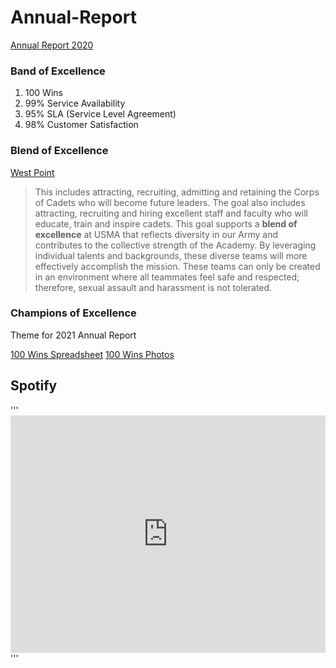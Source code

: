# Annual-Report

[Annual Report 2020](https://www.uab.edu/it/annualreport/)

### Band of Excellence

1. 100 Wins
2. 99% Service Availability
3. 95% SLA (Service Level Agreement)
4. 98% Customer Satisfaction

### Blend of Excellence

[West Point](https://www.westpoint.edu/sites/default/files/pdfs/ABOUT/2017%20Commitment%20to%20Character%20and%20Excellence.pdf)

> This includes attracting, recruiting, admitting and retaining the Corps of Cadets who will become future leaders. The goal also includes attracting, recruiting and hiring excellent staff and faculty who will educate, train and inspire cadets. This goal supports a **blend of excellence** at USMA that reflects diversity in our Army and contributes to the collective strength of the Academy. By leveraging individual talents and backgrounds, these diverse teams will more effectively accomplish the mission. These teams can only be created in an environment where all teammates feel safe and respected; therefore, sexual assault and harassment is not tolerated. 

### Champions of Excellence
Theme for 2021 Annual Report


[100 Wins Spreadsheet](https://uab.app.box.com/s/opvbg4nisxzywjxhtux7ny9jm8rxrigm)
[100 Wins Photos](https://uab.app.box.com/folder/149943737349)

## Spotify
'''<iframe src="https://open.spotify.com/embed/playlist/31rcAY9x7RNJzeZnMjCxhq?utm_source=generator" width="100%" height="380" frameBorder="0" allowfullscreen="" allow="autoplay; clipboard-write; encrypted-media; fullscreen; picture-in-picture"></iframe>
'''
